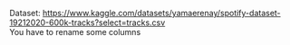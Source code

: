 Dataset: https://www.kaggle.com/datasets/yamaerenay/spotify-dataset-19212020-600k-tracks?select=tracks.csv \
You have to rename some columns
